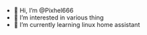 - 👋 Hi, I’m @Pixhel666
- 👀 I’m interested in various thing
- 🌱 I’m currently learning linux home assistant


<!---
Pixhel666/Pixhel666 is a ✨ special ✨ repository because its `README.md` (this file) appears on your GitHub profile.
You can click the Preview link to take a look at your changes.
--->
